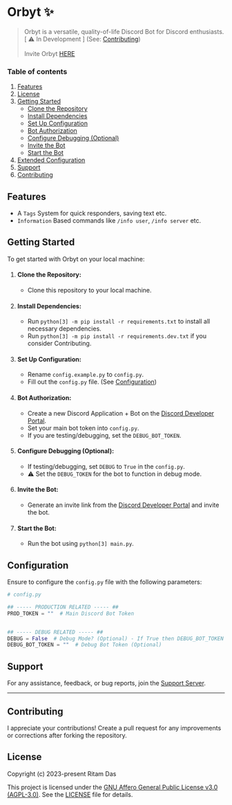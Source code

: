 # Orbyt ✨

> Orbyt is a versatile, quality-of-life Discord Bot for Discord enthusiasts.
 [ ⚠️ In Development ] (See: [Contributing](#contributing)) <br><br>
> Invite Orbyt [HERE](https://discord.com/oauth2/authorize?client_id=900057091031580783&permissions=1945627743&redirect_uri=https://discord.gg/yYSjejHX9G&response_type=code&scope=identify+bot+applications.commands)
### Table of contents
1. [Features](#features)
2. [License](#license)
3. [Getting Started](#getting-started)
    - [Clone the Repository](#clone-the-repository)
    - [Install Dependencies](#install-dependencies)
    - [Set Up Configuration](#set-up-configuration)
    - [Bot Authorization](#bot-authorization)
    - [Configure Debugging (Optional)](#configure-debugging-optional)
    - [Invite the Bot](#invite-the-bot)
    - [Start the Bot](#start-the-bot)
4. [Extended Configuration](#configuration)
5. [Support](#support)
6. [Contributing](#contributing)

## Features

- A ``Tags`` System for quick responders, saving text etc.
- ``Information`` Based commands like `/info user`, `/info server` etc.

## Getting Started

To get started with Orbyt on your local machine:

1. #### Clone the Repository:
   - Clone this repository to your local machine.

2. #### Install Dependencies:
   - Run `python[3] -m pip install -r requirements.txt` to install all necessary dependencies.
   - Run `python[3] -m pip install -r requirements.dev.txt` if you consider Contributing.

3. #### Set Up Configuration:
   - Rename `config.example.py` to `config.py`.
   - Fill out the `config.py` file. (See [Configuration](#configuration))

4. #### Bot Authorization:
   - Create a new Discord Application + Bot on the [Discord Developer Portal](https://discord.com/developers/applications).
   - Set your main bot token into `config.py`.
   - If you are testing/debugging, set the `DEBUG_BOT_TOKEN`.

5. #### Configure Debugging (Optional):
   - If testing/debugging, set `DEBUG` to `True` in the `config.py`.
   - ⚠️ Set the `DEBUG_TOKEN` for the bot to function in debug mode.

6. #### Invite the Bot:
   - Generate an invite link from the [Discord Developer Portal](https://discord.com/developers/applications) and invite the bot.

7. #### Start the Bot:
   - Run the bot using `python[3] main.py`.

## Configuration

Ensure to configure the `config.py` file with the following parameters:

```python
# config.py

## ----- PRODUCTION RELATED ----- ##
PROD_TOKEN = ""  # Main Discord Bot Token


## ----- DEBUG RELATED ----- ##
DEBUG = False  # Debug Mode? (Optional) - If True then DEBUG_BOT_TOKEN must be set
DEBUG_BOT_TOKEN = ""  # Debug Bot Token (Optional)

```

## Support

For any assistance, feedback, or bug reports, join the [Support Server](https://discord.gg/dg8SQr3PfY).

---

## Contributing

I appreciate your contributions! Create a pull request for any improvements or corrections after forking the repository.

## License

Copyright (c) 2023-present Ritam Das

This project is licensed under the [GNU Affero General Public License v3.0 (AGPL-3.0)](https://www.gnu.org/licenses/agpl-3.0.en.html). See the [LICENSE](LICENSE) file for details.


